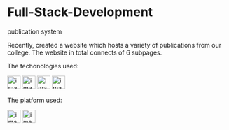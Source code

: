 # Full-Stack-Development
publication system

Recently, created a website which hosts a variety of publications from our college.
The website in total connects of 6 subpages.

The techonologies used:

<img width="30" alt="image" src="https://user-images.githubusercontent.com/103526896/175512071-1c27dc30-beb0-42b3-874f-b0232630919d.png"> <img width="30" alt="image" src="https://user-images.githubusercontent.com/103526896/175512324-f755e2af-9f58-44c7-aa62-37dd96a3df4a.png"> <img width="30" alt="image" src="https://user-images.githubusercontent.com/103526896/175512435-a27ed7b9-c815-4aea-9ac6-95ee7972de12.png"> <img width="30" alt="image" src="https://user-images.githubusercontent.com/103526896/175514196-e9be2090-6d91-4fd7-af28-13f2d53a2e31.png">

The platform used:

<img width="30" alt="image" src="https://user-images.githubusercontent.com/103526896/175515005-ca769b57-5c8a-4a52-b315-0f32aefc9f4f.png"> <img width="30" alt="image" src="https://user-images.githubusercontent.com/103526896/175515146-3d9c128c-842d-4c99-b9ec-14037e907bdd.png">


